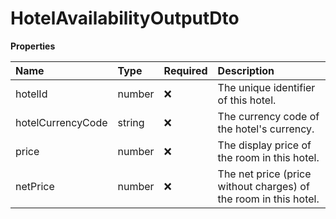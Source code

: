 # HotelAvailabilityOutputDto

**Properties**

| Name              | Type   | Required | Description                                                      |
| :---------------- | :----- | :------- | :--------------------------------------------------------------- |
| hotelId           | number | ❌       | The unique identifier of this hotel.                             |
| hotelCurrencyCode | string | ❌       | The currency code of the hotel's currency.                       |
| price             | number | ❌       | The display price of the room in this hotel.                     |
| netPrice          | number | ❌       | The net price (price without charges) of the room in this hotel. |
